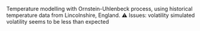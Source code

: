 Temperature modelling with Ornstein-Uhlenbeck process, using historical temperature data from Lincolnshire, England. 
⚠️ Issues: volatility simulated volatility seems to be less than expected
